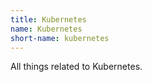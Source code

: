 ```yaml
---
title: Kubernetes
name: Kubernetes  
short-name: kubernetes 
---
```


All things related to Kubernetes.